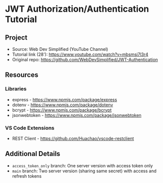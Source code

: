 # JWT Authorization/Authentication Tutorial

## Project
- Source: Web Dev Simplified (YouTube Channel)
- Tutorial link (28'): https://www.youtube.com/watch?v=mbsmsi7l3r4
- Original repo: https://github.com/WebDevSimplified/JWT-Authentication

## Resources

### Libraries
- express - https://www.npmjs.com/package/express
- dotenv - https://www.npmjs.com/package/dotenv
- bcrypt - https://www.npmjs.com/package/bcrypt
- jsonwebtoken - https://www.npmjs.com/package/jsonwebtoken

### VS Code Extensions
- REST Client - https://github.com/Huachao/vscode-restclient

## Additional Details
- ```access_token_only``` branch: One server version with access token only 
- ```main``` branch: Two server version (sharing same secret) with access and refresh tokens 